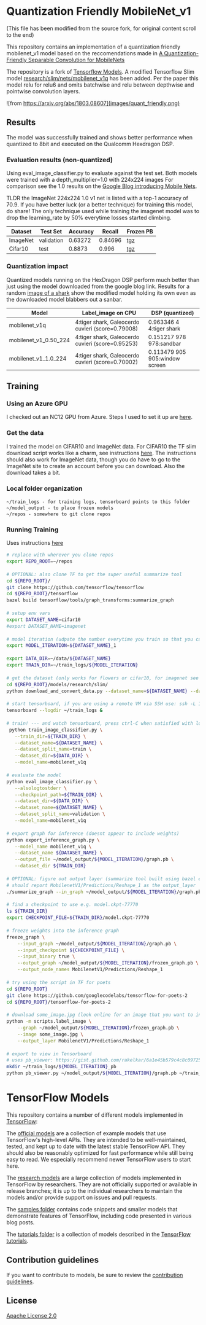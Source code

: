 # Quantization Friendly MobileNet_v1
(This file has been modified from the source fork, for original content scroll to the end)

This repository contains an implementation of a quantization friendly mobilenet_v1 model based on the reccomendations made in [A Quantization-Friendly Separable Convolution for MobileNets](https://arxiv.org/abs/1803.08607)

The repository is a fork of [Tensorflow Models](https://github.com/tensorflow/models). A modified Tensorflow Slim model [research/slim/nets/mobilenet_v1q](research/slim/nets/mobilenet_v1q.py) has been added. Per the paper this model relu for relu6 and omits batchwise and relu between depthwise and pointwise convolution layers.

![from https://arxiv.org/abs/1803.08607](images/quant_friendly.png)


## Results
The model was successfully trained and shows better performance when quantized to 8bit and executed on the Qualcomm Hexdragon DSP.

### Evaluation results (non-quantized)
Using eval_image_classifier.py to evaluate against the test set. 
Both models were trained with a depth_multiplier=1.0 with 224x224 images
For comparison see the 1.0 results on the [Google Blog introducing Mobile Nets](https://ai.googleblog.com/2017/06/mobilenets-open-source-models-for.html). 


TLDR the ImageNet 224x224 1.0 v1 net is listed with a top-1 accuracy of 70.9.
If you have better luck (or a better technique) for training this model, do share!
The only technique used while training the imagenet model was to drop the learning_rate by 50% everytime losses started climbing.

| Dataset       | Test Set   | Accuracy | Recall  | Frozen PB |
| ------------- | ---------- | -------- | ------- | --------- |
| ImageNet      | validation | 0.63272  | 0.84696 | [tgz](model_output/imagenet_2_frozen.tgz)  |
| Cifar10       | test       | 0.8873   | 0.996   | [tgz](model_output/cifar10_2_frozen.tgz)  |

### Quantization impact
Quantized models running on the HexDragon DSP perform much better than just using the model downloaded from the google blog link. Results for a random [image of a shark](https://s.hswstatic.com/gif/sharks-1.jpg) 
show the modified model holding its own even as the downloaded model blabbers out a sanbar.

| Model                 | Label_image on CPU           | DSP (quantized)              |
| --------------------- | ---------------------------- | ---------------------------- |
| mobilenet_v1q         | 4:tiger shark, Galeocerdo cuvieri (score=0.79008) | 0.963346   4 4:tiger shark |
| mobilenet_v1_0.50_224 | 4:tiger shark, Galeocerdo cuvieri (score=0.95253) | 0.151217 978 978:sandbar  |
| mobilenet_v1_1.0_224  | 4:tiger shark, Galeocerdo cuvieri (score=0.70002) | 0.113479 905 905:window screen |

## Training
### Using an Azure GPU
I checked out an NC12 GPU from Azure. Steps I used to set it up are [here](https://gist.github.com/rakelkar/33ff4b354b735ff3abdd0255163eb028). 

### Get the data
I trained the model on CIFAR10 and ImageNet data. For CIFAR10 the TF slim download script works like a charm, see instructions [here](research/slim/README.md). The instructions should also work for ImageNet data, though you do have to go to the ImageNet site to create an account before you can download. Also the download takes a bit.

### Local folder organization
```
~/train_logs - for training logs, tensorboard points to this folder
~/model_output - to place frozen models
~/repos - somewhere to git clone repos
```

### Running Training
Uses instructions [here](research/slim)

```bash
# replace with wherever you clone repos
export REPO_ROOT=~/repos

# OPTIONAL: also clone TF to get the super useful summarize tool
cd ${REPO_ROOT}/
git clone https://github.com/tensorflow/tensorflow
cd ${REPO_ROOT}/tensorflow
bazel build tensorflow/tools/graph_transforms:summarize_graph

# setup env vars
export DATASET_NAME=cifar10
#export DATASET_NAME=imagenet

# model iteration (udpate the number everytime you train so that you can compare iterations)
export MODEL_ITERATION=${DATASET_NAME}_1

export DATA_DIR=~/data/${DATASET_NAME}
export TRAIN_DIR=~/train_logs/${MODEL_ITERATION}

# get the dataset (only works for flowers or cifar10, for imagenet see readme)
cd ${REPO_ROOT}/models/research/slim/
python download_and_convert_data.py --dataset_name=${DATASET_NAME} --dataset_dir="${DATA_DIR}"

# start tensorboard, if you are using a remote VM via SSH use: ssh -L 16006:127.0.0.1:6006  user@machine
tensorboard --logdir ~/train_logs &

# train! --- and watch tensorboard, press ctrl-C when satisfied with loss
 python train_image_classifier.py \
   --train_dir=${TRAIN_DIR} \
   --dataset_name=${DATASET_NAME} \
   --dataset_split_name=train \
   --dataset_dir=${DATA_DIR} \
   --model_name=mobilenet_v1q

# evaluate the model
python eval_image_classifier.py \
   --alsologtostderr \
   --checkpoint_path=${TRAIN_DIR} \
   --dataset_dir=${DATA_DIR} \
   --dataset_name=${DATASET_NAME} \
   --dataset_split_name=validation \
   --model_name=mobilenet_v1q
   
# export graph for inference (doesnt appear to include weights)
python export_inference_graph.py \
   --model_name mobilenet_v1q \
   --dataset_name ${DATASET_NAME} \
   --output_file ~/model_output/${MODEL_ITERATION}/graph.pb \
   --dataset_dir ${TRAIN_DIR}

# OPTIONAL: figure out output layer (summarize tool built using bazel earlier)
# should report MobilenetV1/Predictions/Reshape_1 as the output_layer
./summarize_graph --in_graph ~/model_output/${MODEL_ITERATION}/graph.pb

# find a checkpoint to use e.g. model.ckpt-77770
ls ${TRAIN_DIR}
export CHECKPOINT_FILE=${TRAIN_DIR}/model.ckpt-77770

# freeze weights into the inference graph
freeze_graph \
    --input_graph ~/model_output/${MODEL_ITERATION}/graph.pb \
    --input_checkpoint ${CHECKPOINT_FILE} \
    --input_binary true \
    --output_graph ~/model_output/${MODEL_ITERATION}/frozen_graph.pb \
    --output_node_names MobilenetV1/Predictions/Reshape_1

# try using the script in TF for poets
cd ${REPO_ROOT}
git clone https://github.com/googlecodelabs/tensorflow-for-poets-2
cd ${REPO_ROOT}/tensorflow-for-poets-2

# download some_image.jpg (look online for an image that you want to inference and wget it)
python -m scripts.label_image \
    --graph ~/model_output/${MODEL_ITERATION}/frozen_graph.pb \
    --image some_image.jpg \
    --output_layer MobilenetV1/Predictions/Reshape_1

# export to view in Tensorboard 
# uses pb_viewer: https://gist.github.com/rakelkar/6a1e45b579c4c8c09725115727f8c6b5
mkdir ~/train_logs/${MODEL_ITERATION}_pb
python pb_viewer.py ~/model_output/${MODEL_ITERATION}/graph.pb ~/train_logs/${MODEL_ITERATION}_pb
```

# TensorFlow Models

This repository contains a number of different models implemented in [TensorFlow](https://www.tensorflow.org):

The [official models](official) are a collection of example models that use TensorFlow's high-level APIs. They are intended to be well-maintained, tested, and kept up to date with the latest stable TensorFlow API. They should also be reasonably optimized for fast performance while still being easy to read. We especially recommend newer TensorFlow users to start here.

The [research models](https://github.com/tensorflow/models/tree/master/research) are a large collection of models implemented in TensorFlow by researchers. They are not officially supported or available in release branches; it is up to the individual researchers to maintain the models and/or provide support on issues and pull requests.

The [samples folder](samples) contains code snippets and smaller models that demonstrate features of TensorFlow, including code presented in various blog posts.

The [tutorials folder](tutorials) is a collection of models described in the [TensorFlow tutorials](https://www.tensorflow.org/tutorials/).

## Contribution guidelines

If you want to contribute to models, be sure to review the [contribution guidelines](CONTRIBUTING.md).

## License

[Apache License 2.0](LICENSE)
